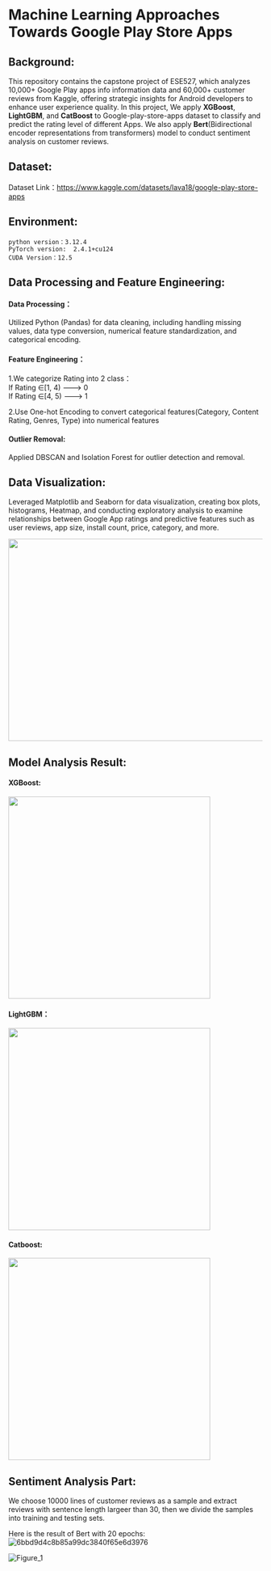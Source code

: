 #  Machine Learning Approaches Towards Google Play Store Apps

## Background:
This repository contains the capstone project of ESE527, which analyzes 10,000+ Google Play apps info information data and 60,000+ customer reviews from Kaggle, offering strategic insights for Android developers to enhance user experience quality. In this project, We apply **XGBoost**, **LightGBM**, and **CatBoost** to Google-play-store-apps dataset to classify and predict the rating level of different Apps. We also apply **Bert**(Bidirectional encoder representations from transformers) model to conduct sentiment analysis on customer reviews.  

## Dataset:
Dataset Link：https://www.kaggle.com/datasets/lava18/google-play-store-apps

## Environment:
```python version：3.12.4```  
```PyTorch version:  2.4.1+cu124```  
```CUDA Version：12.5```

## Data Processing and Feature Engineering: 

#### Data Processing：  
Utilized Python (Pandas) for data cleaning, including handling missing values, data type conversion, numerical feature standardization, and categorical encoding.  

#### Feature Engineering：  

1.We categorize Rating into 2 class：  
If Rating $\in$[1, 4)   ---> 0  
If Rating $\in$[4, 5)   ---> 1  

2.Use One-hot Encoding to convert categorical features(Category, Content Rating, Genres, Type) into numerical features  

#### Outlier Removal:   
Applied DBSCAN and Isolation Forest for outlier detection and removal.


## Data Visualization: 
Leveraged Matplotlib and Seaborn for data visualization, creating box plots, histograms, Heatmap, and conducting exploratory analysis to examine relationships between Google App ratings and predictive features such as user reviews, app size, install count, price, category, and more.

<img src=https://github.com/user-attachments/assets/e3c7c857-cf4b-4b5b-952f-5769f177ccc7 height="400px" width="800px"/>

## Model Analysis Result:
#### XGBoost:   
<img src = https://github.com/user-attachments/assets/142520af-f8ef-4960-82c7-5ae0fa1ad377  height="400px" width="400px"/>

#### LightGBM：   
<img src = https://github.com/user-attachments/assets/9d8393c1-285f-4ee3-8655-3142261db842  height="400px" width="400px"/>

#### Catboost:   

<img src = https://github.com/user-attachments/assets/fbeaa8a9-cdf1-4053-ac8f-8c0be37cd11e  height="400px" width="400px"/>

## Sentiment Analysis Part:   

We choose 10000 lines of customer reviews as a sample and extract reviews with sentence length largeer than 30, then we divide the samples into training and testing sets.  

Here is the result of Bert with 20 epochs:
![6bbd9d4c8b85a99dc3840f65e6d3976](https://github.com/user-attachments/assets/a14fd662-0664-47d4-86b0-fd9e18959af0)


![Figure_1](https://github.com/user-attachments/assets/7a6397d9-7912-4718-a4c7-e9aaaf253d70)



